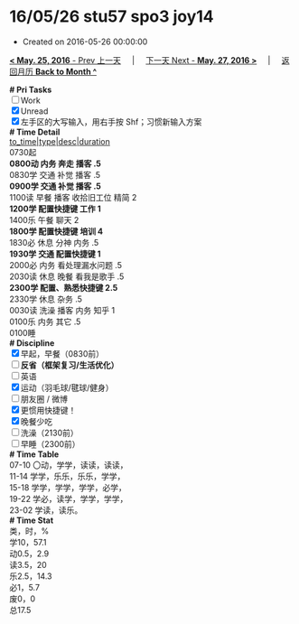 # 16/05/26 stu57 spo3 joy14

- Created on 2016-05-26 00:00:00

[**< May. 25, 2016** - Prev 上一天](_archived/lifelogs/2016/05/d25.md) &nbsp; &nbsp; | &nbsp; &nbsp; [下一天 Next - **May. 27, 2016 >**](_archived/lifelogs/2016/05/d27.md) &nbsp; &nbsp; |  &nbsp; &nbsp; [返回月历 **Back to Month ^**](_archived/lifelogs/2016/05/index.md)
<br/>    <div><b># Pri Tasks</b></div><div><input type="checkbox"/>Work</div><div><input checked="true" type="checkbox"/>Unread</div><div><input checked="true" type="checkbox"/>左手区的大写输入，用右手按 Shf；习惯新输入方案</div><div><b># Time Detail</b></div>    <div><u>to_time|type|desc|duration</u></div>    <div>0730起</div>    <div><b>0800动 内务 奔走 播客 .5</b></div>    <div>0830学 交通 补觉 播客 .5</div>    <div><b>0900学 交通 补觉 播客 .5</b></div><div>1100读 早餐 播客 收拾旧工位 精简 2</div>    <div><b>1200学 配置快捷键 工作 1</b></div><div>1400乐 午餐 聊天 2</div>    <div><b>1800学 配置快捷键 培训 4</b></div><div>1830必 休息 分神 内务 .5</div>    <div><b>1930学 交通 配置快捷键 1</b></div>    <div>2000必 内务 看处理漏水问题 .5</div><div>2030读 休息 晚餐 看我是歌手 .5</div>    <div><b>2300学 配置、熟悉快捷键 2.5</b></div>    <div>2330学 休息 杂务 .5</div><div>0030读 洗澡 播客 内务 知乎 1</div>    <div>0100乐 内务 其它 .5</div>    <div>0100睡</div><div><b># Discipline</b></div><div><input checked="true" type="checkbox"/>早起，早餐（0830前）</div><div><b><input type="checkbox"/></b><b>反省（框架复习/生活优化）</b></div><div><input type="checkbox"/>英语</div><div><input checked="true" type="checkbox"/>运动（羽毛球/毽球/健身）</div><div><input type="checkbox"/>朋友圈 / 微博</div><div><input checked="true" type="checkbox"/>更惯用快捷键！</div><div><input checked="true" type="checkbox"/>晚餐少吃</div><div><input type="checkbox"/>洗澡（2130前）</div><div><input type="checkbox"/>早睡（2300前）</div><div><b># Time Table</b></div>    <div>07-10 〇动，学学，读读，读读，</div>    <div>11-14 学学，乐乐，乐乐，学学，</div>    <div>15-18 学学，学学，学学，必学，</div>    <div>19-22 学必，读学，学学，学学，</div>    <div>23-02 学读，读乐。</div><div><b># Time Stat</b></div>    <div>类，时，%</div>    <div>学10，57.1</div>    <div>动0.5，2.9</div>    <div>读3.5，20</div>    <div>乐2.5，14.3</div>    <div>必1，5.7</div>    <div>废0，0</div>    <div>总17.5</div>
